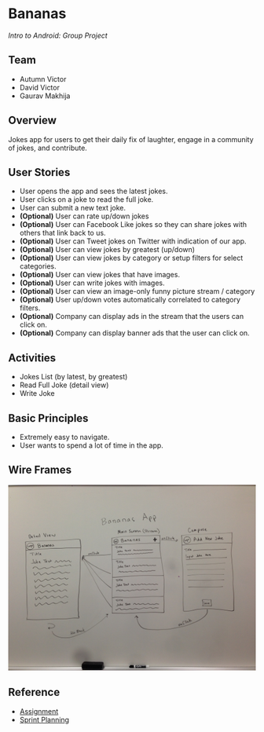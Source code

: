 # Bananas
<i>Intro to Android: Group Project</i>

## Team
- Autumn Victor
- David Victor
- Gaurav Makhija

## Overview
Jokes app for users to get their daily fix of laughter, engage in a community of jokes, and contribute.

## User Stories
 - User opens the app and sees the latest jokes.
 - User clicks on a joke to read the full joke.
 - User can submit a new text joke.
 - **(Optional)** User can rate up/down jokes
 - **(Optional)** User can Facebook Like jokes so they can share jokes with others that link back to us.
 - **(Optional)** User can Tweet jokes on Twitter with indication of our app.
 - **(Optional)** User can view jokes by greatest (up/down)
 - **(Optional)** User can view jokes by category or setup filters for select categories.
 - **(Optional)** User can view jokes that have images.
 - **(Optional)** User can write jokes with images.
 - **(Optional)** User can view an image-only funny picture stream / category
 - **(Optional)** User up/down votes automatically correlated to category filters.
 - **(Optional)** Company can display ads in the stream that the users can click on.
 - **(Optional)** Company can display banner ads that the user can click on.
 
## Activities
 - Jokes List (by latest, by greatest)
 - Read Full Joke (detail view)
 - Write Joke

## Basic Principles
 - Extremely easy to navigate.
 - User wants to spend a lot of time in the app.

## Wire Frames
![Wire Frames](bananas_wireframe.JPG "Wire Frames") 

## Reference
 - [Assignment](https://yahoo.jiveon.com/docs/DOC-3046)
 - [Sprint Planning](https://docs.google.com/a/yahoo-inc.com/document/d/1ovSyPseKw6-jMlB-czenkP4n8Nlbl3RjBsO89DFc7ks/edit)
